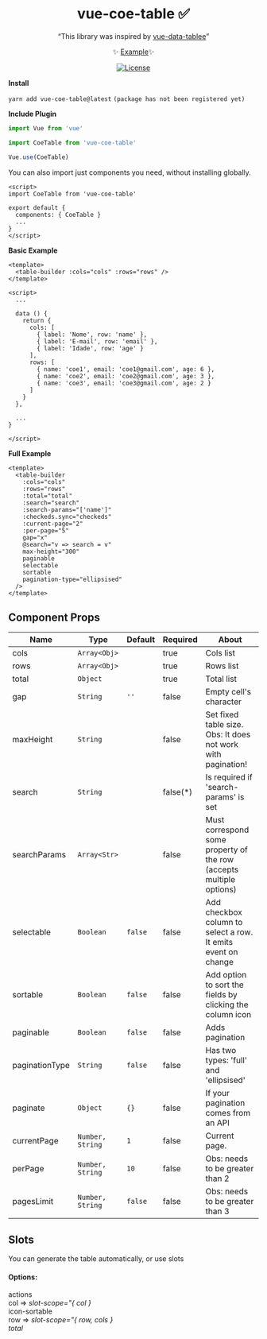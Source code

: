 <h1 align="center">vue-coe-table ✅</h1>

<p align="center">
  <q>This library was inspired by <a href="https://github.com/VitorLuizC/vue-data-tablee">vue-data-tablee</a></q>
</p>
<p align="center">
  ✨ <a href="#">Example</a>✨
</p>
<p align="center">
  <a href="https://github.com/cj/vuelidation/blob/master/LICENSE.md"><img src="https://img.shields.io/npm/l/vuelidation.svg" alt="License" target="_blank"></a>
</p>

**Install**
 
`yarn add vue-coe-table@latest`
`(package has not been registered yet)`

**Include Plugin**
```javascript
import Vue from 'vue'

import CoeTable from 'vue-coe-table'

Vue.use(CoeTable)
```

You can also import just components you need, without installing globally.

```vue
<script>
import CoeTable from 'vue-coe-table'

export default {
  components: { CoeTable }
  ...
}
</script>
```

**Basic Example**
```vue
<template>
  <table-builder :cols="cols" :rows="rows" />
</template>

<script>
  ...
  
  data () {
    return {
      cols: [
        { label: 'Nome', row: 'name' },
        { label: 'E-mail', row: 'email' },
        { label: 'Idade', row: 'age' }
      ],
      rows: [
        { name: 'coe1', email: 'coe1@gmail.com', age: 6 },
        { name: 'coe2', email: 'coe2@gmail.com', age: 3 },
        { name: 'coe3', email: 'coe3@gmail.com', age: 2 }
      ]
    }
  },
  
  ...
}

</script>
```

**Full Example**
```vue
<template>
  <table-builder
    :cols="cols"
    :rows="rows"
    :total="total"
    :search="search"
    :search-params="['name']"
    :checkeds.sync="checkeds"
    :current-page="2"
    :per-page="5"
    gap="x"
    @search="v => search = v"
    max-height="300"
    paginable
    selectable
    sortable
    pagination-type="ellipsised"
  />
</template>
```

## Component Props

Name           | Type              | Default  | Required | About
----           | -----------       | -------  | -------  | -----
cols           | `Array<Obj>`      |          |   true   | Cols list
rows           | `Array<Obj>`      |          |   true   | Rows list
total          | `Object`          |          |   true   | Total list
gap            | `String`          |   `''`   |   false  | Empty cell's character
maxHeight      | `String`          |          |   false  | Set fixed table size. Obs: It does not work with pagination!
search         | `String`          |          | false(*) | Is required if 'search-params' is set
searchParams   | `Array<Str>`      |          |   false  | Must correspond some property of the row (accepts multiple options)
selectable     | `Boolean`         | `false`  |   false  | Add checkbox column to select a row. It emits event on change
sortable       | `Boolean`         | `false`  |   false  | Add option to sort the fields by clicking the column icon
paginable      | `Boolean`         | `false`  |   false  | Adds pagination
paginationType | `String`          | `false`  |   false  | Has two types: 'full' and 'ellipsised'
paginate       | `Object`          | `{}   `  |   false  | If your pagination comes from an API
currentPage    | `Number, String`  | `1`      |   false  | Current page.
perPage        | `Number, String`  | `10`     |   false  | Obs: needs to be greater than 2
pagesLimit     | `Number, String`  | `false`  |   false  | Obs: needs to be greater than 3

## Slots
<p>You can generate the table automatically, or use slots</p>
<h4>Options:</h4>
<p style='margin: 0; '>
  <ul style='margin: 0; padding: 0; list-style-type: none;'>
    <li>actions</li>
    <li>col => <i>slot-scope="{ col }</i></li> 
    <li>icon-sortable</li>
    <li>row => <i>slot-scope="{ row, cols }</li>
    <li>total</li>
  </ul>
</p>


